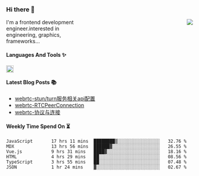 <!--
**zhaohuanyuu/zhaohuanyuu** is a ✨ _special_ ✨ repository because its `README.md` (this file) appears on your GitHub profile.
-->

### Hi there 👋

<picture>
  <source media="(prefers-color-scheme: dark)" srcset="https://github-readme-stats.vercel.app/api?username=zhaohuanyuu&count_private=true&show_icons=true&theme=city_lights&hide_title=true">
  <img align="right" src="https://github-readme-stats.vercel.app/api?username=zhaohuanyuu&count_private=true&show_icons=true&hide_title=true">
</picture>

<p align="left" style="width:40%">I'm a frontend development engineer.interested in engineering, graphics, frameworks...</p>

#### Languages And Tools ✨

<img align="left" height="20" src="https://skillicons.dev/icons?i=js,ts,nodejs,react,vue,gatsby,materialui,graphql,nestjs,electron,flutter" />

</br>

#### Latest Blog Posts 📚
<!-- BLOG-POST-LIST:START -->
- [webrtc-stun/turn服务相关api配置](https://zhy.gatsbyjs.io/blog/webrtcServer)
- [webrtc-RTCPeerConnection](https://zhy.gatsbyjs.io/blog/webrtc-rtcp)
- [webrtc-协议与连接](https://zhy.gatsbyjs.io/blog/webrtc-protocal)
<!-- BLOG-POST-LIST:END -->

#### Weekly Time Spend On ⏳
<!--START_SECTION:waka-->

```text
JavaScript       17 hrs 11 mins  ████████▒░░░░░░░░░░░░░░░░   32.76 %
MDX              13 hrs 56 mins  ██████▓░░░░░░░░░░░░░░░░░░   26.55 %
Vue.js           9 hrs 31 mins   ████▓░░░░░░░░░░░░░░░░░░░░   18.16 %
HTML             4 hrs 29 mins   ██░░░░░░░░░░░░░░░░░░░░░░░   08.56 %
TypeScript       3 hrs 55 mins   ██░░░░░░░░░░░░░░░░░░░░░░░   07.48 %
JSON             1 hr 24 mins    ▓░░░░░░░░░░░░░░░░░░░░░░░░   02.67 %
```

<!--END_SECTION:waka-->
